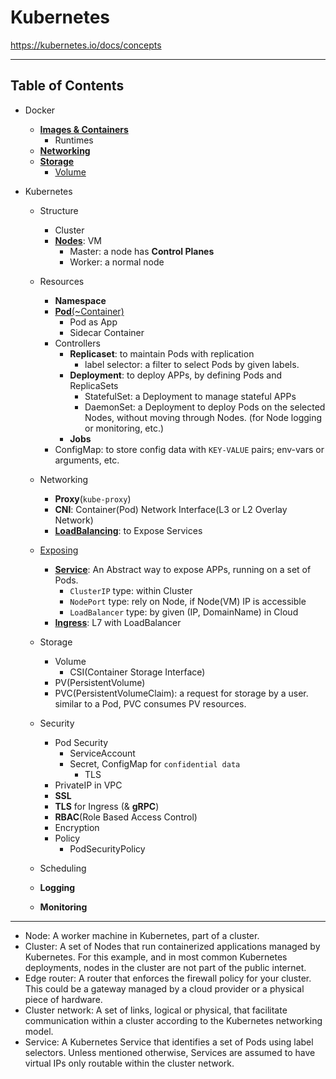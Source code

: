 # Kubernetes


<https://kubernetes.io/docs/concepts>

---
## Table of Contents

* Docker
  * [**Images & Containers**]()
    * Runtimes
  * [**Networking**]()
  * [**Storage**]()
    * [Volume]()

* Kubernetes
  * Structure
    * Cluster
    * [**Nodes**](): VM
      * Master: a node has **Control Planes**
      * Worker: a normal node

  * Resources
    * **Namespace**
    * [**Pod**(~Container)]()
      * Pod as App
      * Sidecar Container
    * Controllers
      * **Replicaset**: to maintain Pods with replication
        * label selector: a filter to select Pods by given labels.
      * **Deployment**: to deploy APPs, by defining Pods and ReplicaSets
        * StatefulSet: a Deployment to manage stateful APPs
        * DaemonSet: a Deployment to deploy Pods on the selected Nodes, without moving through Nodes. (for Node logging or monitoring, etc.)
      * **Jobs**
    * ConfigMap: to store config data with `KEY-VALUE` pairs; env-vars or arguments, etc.

  * Networking
    * **Proxy**(`kube-proxy`)
    * **CNI**: Container(Pod) Network Interface(L3 or L2 Overlay Network)
    * [**LoadBalancing**](): to Expose Services

  * [Exposing](exposing/README.md)
    * [**Service**](): An Abstract way to expose APPs, running on a set of Pods.
      * `ClusterIP` type: within Cluster
      * `NodePort` type: rely on Node, if Node(VM) IP is accessible
      * `LoadBalancer` type: by given (IP, DomainName) in Cloud
    * [**Ingress**](): L7 with LoadBalancer


  * Storage
    * Volume
      * CSI(Container Storage Interface)
    * PV(PersistentVolume)
    * PVC(PersistentVolumeClaim): a request for storage by a user. similar to a Pod, PVC consumes PV resources.

  * Security
    * Pod Security
      * ServiceAccount
      * Secret, ConfigMap for `confidential data`
        * TLS
    * PrivateIP in VPC
    * **SSL**
    * **TLS** for Ingress (& **gRPC**)
    * **RBAC**(Role Based Access Control)
    * Encryption
    * Policy
      * PodSecurityPolicy

  * Scheduling

  * **Logging**

  * **Monitoring**

---

* Node: A worker machine in Kubernetes, part of a cluster.
* Cluster: A set of Nodes that run containerized applications managed by Kubernetes. For this example, and in most common Kubernetes deployments, nodes in the cluster are not part of the public internet.
* Edge router: A router that enforces the firewall policy for your cluster. This could be a gateway managed by a cloud provider or a physical piece of hardware.
* Cluster network: A set of links, logical or physical, that facilitate communication within a cluster according to the Kubernetes networking model.
* Service: A Kubernetes Service that identifies a set of Pods using label selectors. Unless mentioned otherwise, Services are assumed to have virtual IPs only routable within the cluster network.


